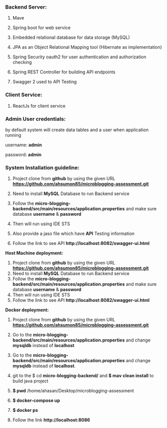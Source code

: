 ### **Backend Server:**

1. Mave

2. Spring boot for web service 

3. Embedded relational database for data storage (MySQL) 

4. JPA as an Object Relational Mapping tool (Hibernate as implementation) 

5. Spring Security oauth2 for user authentication and authorization checking 

7. Spring REST Controller for building API endpoints 

8. Swagger 2 used to API Testing

### **Client Service:**

1. ReactJs for client service

### **Admin User credentials:**

by default system will create data tables and a user when application running

username: **admin** 

password: **admin**

### **System Installation guideline:**

1. Project clone from **github** by using the given URL **https://github.com/ahsumon85/microblogging-assessment.git**

2. Need to install **MySQL** Database to run Backend service

3. Follow the **micro-blogging-backend/src/main/resources/application.properties** and make sure database **username** & **password**

4. Then will run using IDE STS

5. Also provide a jaso file which have **API** Testing information

6. Follow the link to see API **http://localhost:8082/swagger-ui.html**

**Host Machine deployment:**

1. Project clone from **github** by using the given URL **https://github.com/ahsumon85/microblogging-assessment.git**
2. Need to install **MySQL** Database to run Backend service
3. Follow the **micro-blogging-backend/src/main/resources/application.properties** and make sure database **username** & **password**
4. Then will run using IDE STS
5. Follow the link to see API **http://localhost:8082/swagger-ui.html**

**Docker deployment:**

1. Project clone from **github** by using the given URL **https://github.com/ahsumon85/microblogging-assessment.git**

2. Go to the **micro-blogging-backend/src/main/resources/application.properties** and change **mysqldb** instead of **localhost**
2. Go to the **micro-blogging-backend/src/main/resources/application.properties** and change **mysqldb** instead of **localhost**.
3. git to the $ cd **micro-blogging-backend/** and **$ mav clean install** to build java project

4. **$ pwd**
   /home/ahasan/Desktop/microblogging-assessment
5. **$ docker-compose up**
6. **$ docker ps**
7.  Follow the link **http://localhost:8086**

